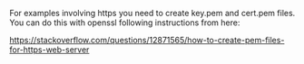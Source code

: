 
For examples involving https you need to create key.pem and cert.pem files.
You can do this with openssl following instructions from here:

https://stackoverflow.com/questions/12871565/how-to-create-pem-files-for-https-web-server
